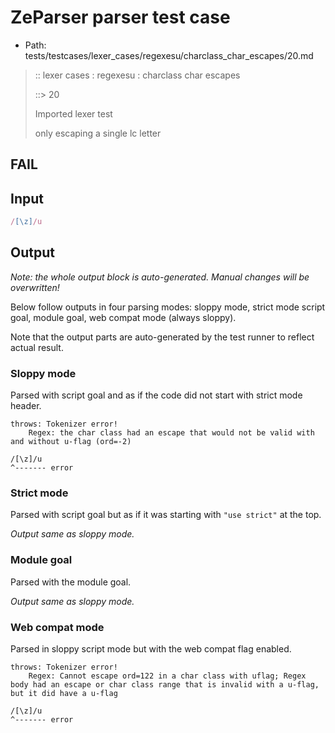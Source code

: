 # ZeParser parser test case

- Path: tests/testcases/lexer_cases/regexesu/charclass_char_escapes/20.md

> :: lexer cases : regexesu : charclass char escapes
>
> ::> 20
>
> Imported lexer test
>
> only escaping a single lc letter

## FAIL

## Input

`````js
/[\z]/u
`````

## Output

_Note: the whole output block is auto-generated. Manual changes will be overwritten!_

Below follow outputs in four parsing modes: sloppy mode, strict mode script goal, module goal, web compat mode (always sloppy).

Note that the output parts are auto-generated by the test runner to reflect actual result.

### Sloppy mode

Parsed with script goal and as if the code did not start with strict mode header.

`````
throws: Tokenizer error!
    Regex: the char class had an escape that would not be valid with and without u-flag (ord=-2)

/[\z]/u
^------- error
`````

### Strict mode

Parsed with script goal but as if it was starting with `"use strict"` at the top.

_Output same as sloppy mode._

### Module goal

Parsed with the module goal.

_Output same as sloppy mode._

### Web compat mode

Parsed in sloppy script mode but with the web compat flag enabled.

`````
throws: Tokenizer error!
    Regex: Cannot escape ord=122 in a char class with uflag; Regex body had an escape or char class range that is invalid with a u-flag, but it did have a u-flag

/[\z]/u
^------- error
`````

